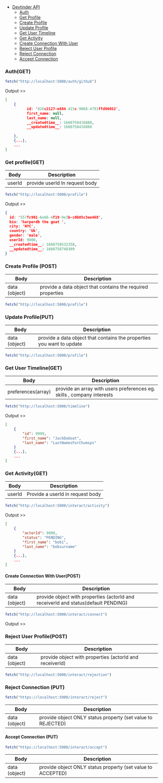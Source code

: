 
- [Devtinder API](#)
  - [Auth](#)
  - [Get Profile](#get-profile)
  - [Create Profile](#create-profile)
  - [Update Profile](#update-profile)
  - [Get User Timeline](#get-timeline)
  - [Get Activity](#get-activity)
  - [Create Connection With User](#create-connection)
  - [Reject User Profile](#get-activity)
  - [Reject Connection](#reject-connection)
  - [Accept Connection](#accept-connection)

### Auth(GET)

                                                                                                                                                               

```js
fetch("http://localhost:5000/auth/github")
```

Output >>

```json
[
    {
          id: '826c2127-e884-415c-9068-4791ffd86052',
          first_name: null,
          last_name: null,
          __createdtime__: 1660758416888,
          __updatedtime__: 1660758416888
        
    },
    {...},
    ...
]
```

### Get profile(GET)

| Body    | Description         |
| ------------ | ------------------- |
|  userId | provide userId In request body |

```js
fetch("http://localhost:5000/profile")
```

Output >>

```json
{
  id: '557fc901-6e66-4f19-9e3b-c0b05c3ee468',
  bio: 'harperdb the goat ',
  city: 'NYC',
  country: 'Uk',
  gender: 'male',
  userId: 9000,
  __createdtime__: 1660758532358,
  __updatedtime__: 1660758748309
}
```

### Create Profile (POST)

| Body       | Description         |
| --------------- | ------------------- |
| data (object)  | provide a data object that contains the required properties       |


```js
fetch("http://localhost:5000/profile")

```



### Update Profile(PUT)


| Body       | Description         |
| --------------- | ------------------- |
| data (object)  | provide a data object that contains the properties you want to update       |

```js
fetch("http://localhost:5000/profile")
```


### Get User Timeline(GET)

| Body       | Description         |
| --------------- | ------------------- |
| preferences(array)  | provide an array with users preferences eg. skills , company interests       |

```js
fetch("http://localhost:5000/timeline")
```

Output >>

```json
[
	{
        "id": 9999,
        "first_name": "JackDaGoat",
        "last_name": "LastNamesForChumsps"
    }
    {...},
    ...
]
```

### Get Activity(GET)

| Body         | Description                           |
| ----------------- | ------------------------------------- |
| userId  | Provide a userId in request body |
```js
fetch("http://localhost:5000/interact/activity")
```

Output >>

```json
[
    {
        "actorId": 9000,
        "status": "PENDING",
        "first_name": "bob1",
        "last_name": "bobsurname"
    }
    {...},
    ...
]
```

#### Create Connection With User(POST)
| Body      | Description                                                                          |
| -------------- | ------------------------------------------------------------------------------------ |
| data (object) | provide object with properties (actorId and receiverId and status(default PENDING) |
```js
fetch("http://localhost:5000/interact/connect")
```

Output >>


### Reject User Profile(POST)

| Body      | Description                                                                          |
| -------------- | ------------------------------------------------------------------------------------ |
| data (object) | provide object with properties (actorId and receiverId) |

```js
fetch("http://localhost:5000/interact/rejection")
```



### Reject Connection (PUT)
```js
fetch("https://localhost:5000/interact/reject")
```

| Body      | Description                                                                          |
| -------------- | ------------------------------------------------------------------------------------ |
| data (object) | provide object ONLY status property (set value to REJECTED) |

#### Accept Connection (PUT)

```js
fetch("https://localhost:5000/interact/accept")
```
| Body      | Description                                                                          |
| -------------- | ------------------------------------------------------------------------------------ |
| data (object) | provide object ONLY status property (set value to ACCEPTED) |








